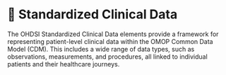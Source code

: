 # 🏥 Standardized Clinical Data

The OHDSI Standardized Clinical Data elements provide a framework for representing patient-level clinical data within the OMOP Common Data Model (CDM). This includes a wide range of data types, such as observations, measurements, and procedures, all linked to individual patients and their healthcare journeys.